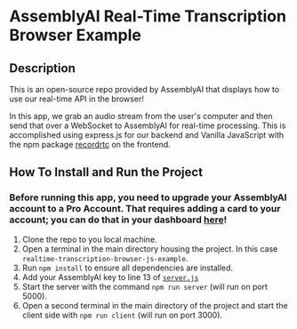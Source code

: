 # AssemblyAI Real-Time Transcription Browser Example

## Description
This is an open-source repo provided by AssemblyAI that displays how to use our real-time API in the browser!

In this app, we grab an audio stream from the user's computer and then send that over a WebSocket to AssemblyAI for real-time processing. This is accomplished using express.js for our backend and Vanilla JavaScript with the npm package [recordrtc](https://www.npmjs.com/package/recordrtc) on the frontend.

## How To Install and Run the Project	

### Before running this app, you need to upgrade your AssemblyAI account to a Pro Account. That requires adding a card to your account; you can do that in your dashboard [here](https://app.assemblyai.com/)!

1. Clone the repo to you local machine.
2. Open a terminal in the main directory housing the project. In this case `realtime-transcription-browser-js-example`.
3. Run `npm install` to ensure all dependencies are installed.
4. Add your AssemblyAI key to line 13 of [`server.js`](https://github.com/AssemblyAI/realtime-transcription-browser-js-example/blob/62e07e1d2a7ee2e13349c4e817b048e41334c4ec/js/server.js#L13)
5. Start the server with the command `npm run server` (will run on port 5000).
7. Open a second terminal in the main directory of the project and start the client side with `npm run client` (will run on port 3000).